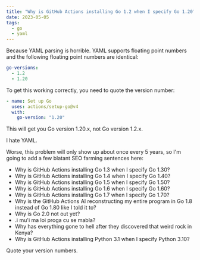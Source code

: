 ```yaml
---
title: "Why is GitHub Actions installing Go 1.2 when I specify Go 1.20?"
date: 2023-05-05
tags:
  - go
  - yaml
---
```


<xeblog-hero ai="Ligne Claire" file="hime" prompt="masterpiece, 1girl, green hair, ligne claire, sunset, depth of field, black, yellow, blue, orange, haze"></xeblog-hero>

Because YAML parsing is horrible. YAML supports floating point numbers
and the following floating point numbers are identical:

```yaml
go-versions:
  - 1.2
  - 1.20
```

To get this working correctly, you need to quote the version number:

```yaml
- name: Set up Go
  uses: actions/setup-go@v4
  with:
    go-version: "1.20"
```

This will get you Go version 1.20.x, not Go version 1.2.x.

<xeblog-conv standalone name="Cadey" mood="coffee">I hate
YAML.</xeblog-conv>

Worse, this problem will only show up about once every 5 years, so I'm
going to add a few blatant SEO farming sentences here:

- Why is GitHub Actions installing Go 1.3 when I specify Go 1.30?
- Why is GitHub Actions installing Go 1.4 when I specify Go 1.40?
- Why is GitHub Actions installing Go 1.5 when I specify Go 1.50?
- Why is GitHub Actions installing Go 1.6 when I specify Go 1.60?
- Why is GitHub Actions installing Go 1.7 when I specify Go 1.70?
- Why is the GitHub Actions AI reconstructing my entire program in Go
  1.8 instead of Go 1.80 like I told it to?
- Why is Go 2.0 not out yet?
- .i mu'i ma loi proga cu se mabla?
- Why has everything gone to hell after they discovered that weird
  rock in Kenya?
- Why is GitHub Actions installing Python 3.1 when I specify Python
  3.10?

Quote your version numbers.



